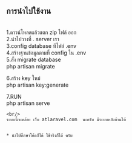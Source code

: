 <H2>การนำไปใช้งาน</H2><br/>
1.ดาวน์โหลดแล้วแตก zip ไฟล์ ออก <br/>
2.นำไปวางที่ . server เรา  <br/>
3.config database ทีไฟล์ .env <br/>
4.สร้างฐานข้อมูลตามที่ config ใน .env <br/>
5.สั่ง migrate database  </br>
     php artisan migrate <br/>
     
6.สร้าง key ใหม่ <br/>
     php artisan key:generate
     
7.RUN <br/>
    php artisan serve
    
    <br/>
    ระบบนี้จะคล้าย เว็บ atlaravel.com  นะครับ มีระบบหลังบ้านให้
    
    
    * นำไปศึกษาโค้ดก็ได้ ใช้จริงก็ได้ ครับ
